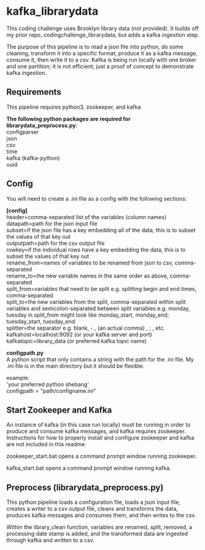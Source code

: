 # kafka_librarydata
This coding challenge uses Brooklyn library data (not provided). It builds off my prior repo, codingchallenge_librarydata, but adds a kafka ingestion step.

The purpose of this pipeline is to read a json file into python, do some cleaning, transform it into a specific format, produce it as a kafka message, consume it, then write it to a csv. Kafka is being run locally with one broker and one partition; it is not efficient, just a proof of concept to demonstrate kafka ingestion.

## Requirements
This pipeline requires python3, zookeeper, and kafka

**The following python packages are required for librarydata_preprocess.py**:  
configparser  
json  
csv  
time  
kafka (kafka-python)  
uuid  

## Config
You will need to create a .ini file as a config with the following sections:

**[config]**    
header=comma-separated list of the variables (column names)  
datapath=path for the json input file  
subset=if the json file has a key embedding all of the data, this is to subset the values of that key out  
outputpath=path for the csv output file  
rowkey=if the individual rows have a key embedding the data, this is to subset the values of that key out  
rename_from=names of variables to be renamed from json to csv, comma-separated  
rename_to=the new variable names in the same order as above, comma-separated  
split_from=variables that need to be split e.g. splitting begin and end times, comma-separated  
split_to=the new variables from the split, comma-separated within split variables and semicolon-separated between split variables e.g. monday, tuesday in split_from might look like monday_start, monday_end; tuesday_start, tuesday_end  
splitter=the separator e.g. blank, - , (an actual comma) , ; , etc.  
kafkahost=localhost:9092 (or your kafka server and port)  
kafkatopic=library_data (or preferred kafka topic name)  

**configpath.py**  
A python script that only contains a string with the path for the .ini file. My .ini file is in the main directory but it should be flexible.

example:  
'your preferred python shebang'  
configpath = "path/configname.ini"  

## Start Zookeeper and Kafka
An instance of kafka (in this case run locally) must be running in order to produce and consume kafka messages, and kafka requires zookeeper. Instructions for how to properly install and configure zookeeper and kafka are not included in this readme.

zookeeper_start.bat opens a command prompt window running zookeeper. 

kafka_start.bat opens a command prompt window running kafka.


## Preprocess (librarydata_preprocess.py)
This python pipeline loads a configuration file, loads a json input file, creates a writer to a csv output file, cleans and transforms the data, produces kafka messages and consumes them, and then writes to the csv.

Within the library_clean function, variables are renamed, split, removed, a processing date stamp is added, and the transformed data are ingested through kafka and written to a csv.
